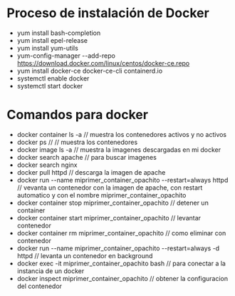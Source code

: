 # Proceso de instalación de Docker

  - yum install bash-completion
  - yum install epel-release
  - yum install yum-utils
  - yum-config-manager --add-repo https://download.docker.com/linux/centos/docker-ce.repo
  - yum install docker-ce docker-ce-cli containerd.io
  - systemctl enable docker
  - systemctl start docker

# Comandos para docker

- docker container ls -a  // muestra los contenedores activos y no activos
- docker ps  // // muestra los contenedores
- docker image ls -a // muestra la imagenes descargadas en mi docker
- docker search apache // para buscar imagenes
- docker search nginx
- docker pull httpd // descarga la imagen de apache
- docker run --name miprimer_container_opachito --restart=always httpd  // vevanta un contenedor con la imagen de apache, con restart automatico y con el nombre miprimer_container_opachito
- docker container stop miprimer_container_opachito // detener un container
- docker container start miprimer_container_opachito // levantar contenedor
-  docker container rm miprimer_container_opachito // como eliminar con contenedor
- docker run --name miprimer_container_opachito --restart=always -d  httpd // levanta un contenedor en background
- docker exec -it miprimer_container_opachito bash // para conectar a la instancia de un docker
- docker inspect miprimer_container_opachito // obtener la configuracion del contenedor
